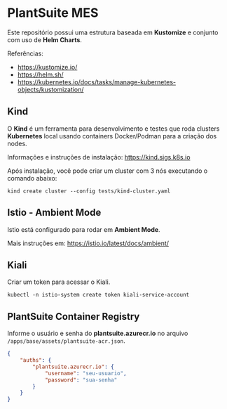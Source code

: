 # PlantSuite MES

Este repositório possui uma estrutura baseada em **Kustomize** e conjunto com uso de **Helm Charts**.

Referências:
- https://kustomize.io/
- https://helm.sh/
- https://kubernetes.io/docs/tasks/manage-kubernetes-objects/kustomization/

## Kind

O **Kind** é um ferramenta para desenvolvimento e testes que roda clusters **Kubernetes** local usando containers Docker/Podman para a criação dos nodes. 

Informações e instruções de instalação: https://kind.sigs.k8s.io

Após instalação, você pode criar um cluster com 3 nós executando o comando abaixo:

```console
kind create cluster --config tests/kind-cluster.yaml
```

## Istio - Ambient Mode

Istio está configurado para rodar em **Ambient Mode**.

Mais instruções em: https://istio.io/latest/docs/ambient/

## Kiali

Criar um token para acessar o Kiali.

```console
kubectl -n istio-system create token kiali-service-account
```

## PlantSuite Container Registry 

Informe o usuário e senha do **plantsuite.azurecr.io** no arquivo `/apps/base/assets/plantsuite-acr.json`.

```json
{
    "auths": {
        "plantsuite.azurecr.io": {
            "username": "seu-usuario",
            "password": "sua-senha"
        }
    }
}
```